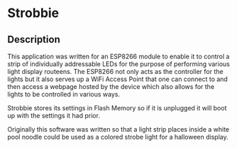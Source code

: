 # Strobbie

## Description
This application was written for an ESP8266 module to enable it to control
a strip of individually addressable LEDs for the purpose of performing 
various light display routeens. The ESP8266 not only acts as the controller
for the lights but it also serves up a WiFi Access Point that one can connect
to and then access a webpage hosted by the device which also allows for 
the lights to be controlled in various ways.

Strobbie stores its settings in Flash Memory so if it is unplugged it will boot
up with the settings it had prior.

Originally this software was written so that a light strip places inside a white
pool noodle could be used as a colored strobe light for a halloween display.